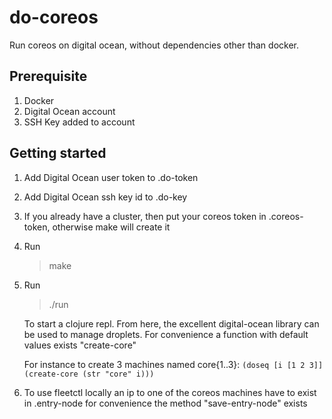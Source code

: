 # do-coreos

Run coreos on digital ocean, without dependencies other than docker.

## Prerequisite

1. Docker
1. Digital Ocean account
1. SSH Key added to account

## Getting started

1. Add Digital Ocean user token to .do-token

1. Add Digital Ocean ssh key id to .do-key

1. If you already have a cluster, then put your coreos token in
.coreos-token, otherwise make will create it

1. Run
	> make

1. Run

	> ./run

	To start a clojure repl. From here, the excellent digital-ocean
	library can be used to manage droplets. For convenience a function with
	default values exists "create-core"

	For instance to create 3 machines named core{1..3}:
	``
	(doseq [i [1 2 3]] (create-core (str "core" i)))
	``

1. To use fleetctl locally an ip to one of the coreos machines have to
exist in .entry-node for convenience the method "save-entry-node"
exists
